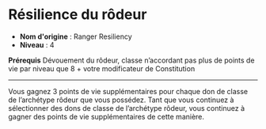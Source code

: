 # Résilience du rôdeur

 * **Nom d'origine** : Ranger Resiliency
 * **Niveau** : 4


<p><strong>Prérequis</strong> Dévouement du rôdeur, classe n’accordant pas plus de points de vie par niveau que 8 + votre modificateur de Constitution</p>
<hr>
<p>Vous gagnez 3 points de vie supplémentaires pour chaque don de classe de l’archétype rôdeur que vous possédez. Tant que vous continuez à sélectionner des dons de classe de l’archétype rôdeur, vous continuez à gagner des points de vie supplémentaires de cette manière.</p>
